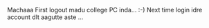 Machaaa First logout madu college PC inda... :-)
Next time login idre account dlt aagutte aste ... 
